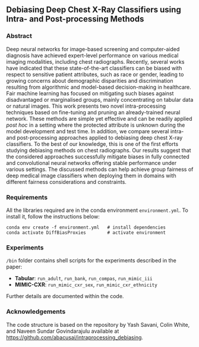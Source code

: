 ## Debiasing Deep Chest X-Ray Classifiers using Intra- and Post-processing Methods

### Abstract
Deep neural networks for image-based screening and computer-aided diagnosis have achieved expert-level performance on various medical imaging modalities, including chest radiographs. Recently, several works have indicated that these state-of-the-art classifiers can be biased with respect to sensitive patient attributes, such as race or gender, leading to growing concerns about demographic disparities and discrimination resulting from algorithmic and model-based decision-making in healthcare. Fair machine learning has focused on mitigating such biases against disadvantaged or marginalised groups, mainly concentrating on tabular data or natural images. This work presents two novel intra-processing techniques based on fine-tuning and pruning an already-trained neural network. These methods are simple yet effective and can be readily applied *post hoc* in a setting where the protected attribute is unknown during the model development and test time. In addition, we compare several intra- and post-processing approaches applied to debiasing deep chest X-ray classifiers. To the best of our knowledge, this is one of the first efforts studying debiasing methods on chest radiographs. Our results suggest that the considered approaches successfully mitigate biases in fully connected and convolutional neural networks offering stable performance under various settings. The discussed methods can help achieve group fairness of deep medical image classifiers when deploying them in domains with different fairness considerations and constraints.

### Requirements
All the libraries required are in the conda environment `environment.yml`. To install it, follow the instructions below:
```
conda env create -f environment.yml   # install dependencies
conda activate DiffBiasProxies        # activate environment
```

### Experiments
`/bin` folder contains shell scripts for the experiments described in the paper:
- **Tabular**: `run_adult`, `run_bank`, `run_compas`, `run_mimic_iii`
- **MIMIC-CXR**: `run_mimic_cxr_sex`, `run_mimic_cxr_ethnicity`

Further details are documented within the code.

### Acknowledgements
The code structure is based on the repository by Yash Savani, Colin White, and Naveen Sundar Govindarajulu available at https://github.com/abacusai/intraprocessing_debiasing.
